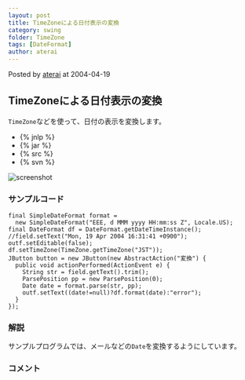 ```yaml
---
layout: post
title: TimeZoneによる日付表示の変換
category: swing
folder: TimeZone
tags: [DateFormat]
author: aterai
---
```


Posted by [aterai](http://terai.xrea.jp/aterai.html) at 2004-04-19

## TimeZoneによる日付表示の変換
`TimeZone`などを使って、日付の表示を変換します。

- {% jnlp %}
- {% jar %}
- {% src %}
- {% svn %}

<!-- dummy comment line for breaking list -->

![screenshot](http://lh3.ggpht.com/_9Z4BYR88imo/TQTVW5Ljb9I/AAAAAAAAAng/mMDH4E_v9ZQ/s800/TimeZone.png)

### サンプルコード
<pre class="prettyprint"><code>final SimpleDateFormat format =
  new SimpleDateFormat("EEE, d MMM yyyy HH:mm:ss Z", Locale.US);
final DateFormat df = DateFormat.getDateTimeInstance();
//field.setText("Mon, 19 Apr 2004 16:31:41 +0900");
outf.setEditable(false);
df.setTimeZone(TimeZone.getTimeZone("JST"));
JButton button = new JButton(new AbstractAction("変換") {
  public void actionPerformed(ActionEvent e) {
    String str = field.getText().trim();
    ParsePosition pp = new ParsePosition(0);
    Date date = format.parse(str, pp);
    outf.setText((date!=null)?df.format(date):"error");
  }
});
</code></pre>

### 解説
サンプルプログラムでは、メールなどの`Date`を変換するようにしています。

### コメント
